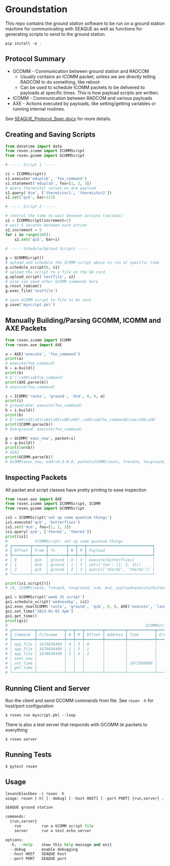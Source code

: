 # Groundstation

This repo contains the ground station software to be run on a ground station machine for communicating with SEAQUE as well as functions for generating scripts to send to the ground station.

    pip install -e .
    
## Protocol Summary

- GCOMM - Communication between ground station and RADCOM
  - Usually contains an ICOMM packet, unless we are directly telling RADCOM to do something, like reboot
  - Can be used to schedule ICOMM packets to be delivered to payloads at specific times.  This is how payload scripts are written.
- ICOMM - Communication between RADCOM and various payloads
- AXE - Actions executed by payloads, like setting/getting variables or running internal routines.

See [SEAQUE_Protocol_Spec.docx](https://uillinoisedu.sharepoint.com/:w:/s/Gambit/Ead1y8GhTDdDpPL6pMAykbYBchad07YlAGAax6WgWh3yvQ?e=JvjfS6) for more details.
    
## Creating and Saving Scripts

``` python
from datetime import date
from rosen.icomm import ICOMMScript
from rosen.gcomm import GCOMMScript

# ----- Script 1 -----

s1 = ICOMMScript()
s1.execute('eduplsb', 'foo_command')
s1.statement('eduplsb', foo=[1, 2, 3])
# query thermistor values on dcm payload
s1.query('dcm', ['thermistor1', 'thermistor2'])
s1.set('qcb', bar=123)

# ----- Script 2 -----

# control the time to wait between actions (seconds)
s2 = ICOMMScript(increment=2)
# wait 5 seconds between each action
s2.increment = 5
for i in range(100):
    s2.set('qcb', bar=i)
    
# ----- Schedule/Upload Scripts -----

g = GCOMMScript()
# upload and schedule the ICOMM script above to run at specific time
g.schedule_script(0, s1)
# upload the script to a file on the SD card
g.upload_script('testfile', s2)
# also can send other GCOMM commands here
g.reset_radcom()
g.exec_file('testfile')

# save GCOMM script to file to be sent
g.save('myscript.pkl')
```

## Manually Building/Parsing GCOMM, ICOMM and AXE Packets

``` python
from rosen.icomm import ICOMM
from rosen.axe import AXE

a = AXE('execute', 'foo_command')
print(a)
# execute(foo_command)
b = a.build()
print(b)
# b'!.\x00\xabfoo_command'
print(AXE.parse(b))
# execute(foo_command)

i = ICOMM('route', 'ground', 'dcm', 0, 0, a)
print(i)
# ground→dcm: execute(foo_command)
b = i.build()
print(b)
# b'\x00\x18\x01\x02\x05\x00\x00!.\x00\xabfoo_command@\xae\x86\xd6'
print(ICOMM.parse(b))
# dcm→ground: execute(foo_command)

g = GCOMM('exec_now', packet=i)
b = g.build()
print(len(b))
# 4162
print(GCOMM.parse(b))
# GCOMM(exec_now, addr=0.0.0.0, packet=ICOMM(route, frm=dcm, to=ground, payload=execute(foo_command)))
```

## Inspecting Packets

All packet and script classes have pretty printing to ease inspection

``` python
from rosen.axe import AXE
from rosen.icomm import ICOMMScript, ICOMM
from rosen.gcomm import GCOMMScript

is1 = ICOMMScript('set up some quantum things')
is1.execute('qcb', 'butterflies')
is1.set('dcm', foo=[1, 2, 3])
is1.query('qcb', ['therm1', 'therm2'])
print(is1)
#            ICOMMScript: set up some quantum things             
# ┏━━━━━━━━┳━━━━━━┳━━━━━━━━┳━━━┳━━━┳━━━━━━━━━━━━━━━━━━━━━━━━━━━━━┓
# ┃ Offset ┃ From ┃ To     ┃ N ┃ M ┃ Payload                     ┃
# ┡━━━━━━━━╇━━━━━━╇━━━━━━━━╇━━━╇━━━╇━━━━━━━━━━━━━━━━━━━━━━━━━━━━━┩
# │ 0      │ qcb  │ ground │ 0 │ 3 │ execute(butterflies)        │
# │ 1      │ dcm  │ ground │ 1 │ 3 │ set({'foo': [1, 2, 3]})     │
# │ 2      │ qcb  │ ground │ 2 │ 3 │ query(['therm1', 'therm2']) │
# └────────┴──────┴────────┴───┴───┴─────────────────────────────┘

print(is1.script[0])
# (0, ICOMM(route, frm=qcb, to=ground, n=0, m=3, payload=execute(butterflies)))

gs1 = GCOMMScript('week 35 script')
gs1.schedule_script('wednesday', is1)
gs1.exec_now(ICOMM('route', 'ground', 'qcb', 0, 0, AXE('execute', 'laser_start')))
gs1.set_time('2023-01-01 4pm')
gs1.get_time()
print(gs1)
#                                                             GCOMMScript: week 35 script                                                              
# ┏━━━━━━━━━━┳━━━━━━━━━━━━┳━━━┳━━━┳━━━━━━━━┳━━━━━━━━━┳━━━━━━━━━━━━┳━━━━━━━━━┳━━━━━━━━┳━━━━━━━━━┳━━━━━━━━┳━━━━━━━━┳━━━┳━━━┳━━━━━━━━━━━━━━━━━━━━━━━━━━━━━┓
# ┃ Command  ┃ Filename   ┃ N ┃ M ┃ Offset ┃ Address ┃ Time       ┃ Errcode ┃ Errstr ┃ Command ┃ From   ┃ To     ┃ N ┃ M ┃ AXE                         ┃
# ┡━━━━━━━━━━╇━━━━━━━━━━━━╇━━━╇━━━╇━━━━━━━━╇━━━━━━━━━╇━━━━━━━━━━━━╇━━━━━━━━━╇━━━━━━━━╇━━━━━━━━━╇━━━━━━━━╇━━━━━━━━╇━━━╇━━━╇━━━━━━━━━━━━━━━━━━━━━━━━━━━━━┩
# │ app_file │ 1678838400 │ 0 │ 3 │ 0      │         │            │         │        │ route   │ qcb    │ ground │ 0 │ 3 │ execute(butterflies)        │
# │ app_file │ 1678838400 │ 1 │ 3 │ 1      │         │            │         │        │ route   │ dcm    │ ground │ 1 │ 3 │ set({'foo': [1, 2, 3]})     │
# │ app_file │ 1678838400 │ 2 │ 3 │ 2      │         │            │         │        │ route   │ qcb    │ ground │ 2 │ 3 │ query(['therm1', 'therm2']) │
# │ exec_now │            │   │   │        │         │            │         │        │ route   │ ground │ qcb    │   │   │ execute(laser_start)        │
# │ set_time │            │   │   │        │         │ 1672588800 │         │        │         │        │        │   │   │                             │
# │ get_time │            │   │   │        │         │            │         │        │         │        │        │   │   │                             │
# └──────────┴────────────┴───┴───┴────────┴─────────┴────────────┴─────────┴────────┴─────────┴────────┴────────┴───┴───┴─────────────────────────────┘
```

## Running Client and Server

Run the client and send GCOMM commands from file.  See `rosen -h` for host/port configuration

    $ rosen run myscript.pkl --loop
    
There is also a test server that responds with GCOMM `OK` packets to everything

    $ rosen server
    
## Running Tests

    $ pytest rosen

## Usage

``` python
[evan@blackbox ~] rosen -h 
usage: rosen [-h] [--debug] [--host HOST] [--port PORT] {run,server} ...

SEAQUE ground station

commands:
  {run,server}
    run         run a GCOMM script file
    server      run a test echo server

options:
  -h, --help    show this help message and exit
  --debug       enable debugging
  --host HOST   SEAQUE host
  --port PORT   SEAQUE port
```

